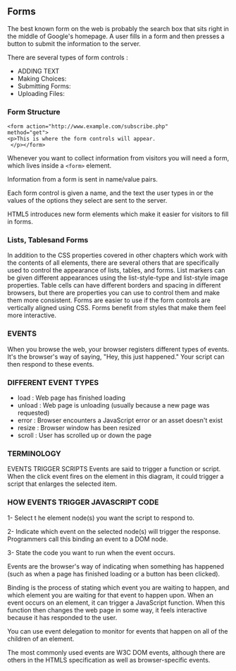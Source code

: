 ## Forms
The best known form on the web is probably the search box that sits right in the middle of Google's homepage. A user fills in a form and then presses a button to submit the information to the server.

There are several types of form controls :
+ ADDING TEXT
+ Making Choices:
+ Submitting Forms:
+ Uploading Files:
### Form Structure
```
<form action="http://www.example.com/subscribe.php"
method="get">
<p>This is where the form controls will appear.
 </p></form>
 ```
Whenever you want to collect information from visitors you will need a form, which lives inside a `<form>` element.

Information from a form is sent in name/value pairs.

Each form control is given a name, and the text the user types in or the values of the options they select are sent to the server.

HTML5 introduces new form elements which make it easier for visitors to fill in forms.

### Lists, Tablesand Forms
In addition to the CSS properties covered in other chapters which work with the contents of all elements, there are several others that are specifically used to control the appearance of lists, tables, and forms. List markers can be given different appearances using the list-style-type and list-style image properties. Table cells can have different borders and spacing in different browsers, but there are properties you can use to control them and make them more consistent. Forms are easier to use if the form controls are vertically aligned using CSS. Forms benefit from styles that make them feel more interactive.

### EVENTS
When you browse the web, your browser registers different types of events. It's the browser's way of saying, "Hey, this just happened." Your script can then respond to these events.

### DIFFERENT EVENT TYPES
+ load : Web page has finished loading
+ unload : Web page is unloading (usually because a new page was requested)
+ error : Browser encounters a JavaScript error or an asset doesn't exist
+ resize : Browser window has been resized
+ scroll : User has scrolled up or down the page
### TERMINOLOGY
EVENTS TRIGGER SCRIPTS Events are said to trigger a function or script. When the click event fires on the element in this diagram, it could trigger a script that enlarges the selected item.

### HOW EVENTS TRIGGER JAVASCRIPT CODE
1- Select t he element node(s) you want the script to respond to.

2- Indicate which event on the selected node(s) will trigger the response. Programmers call this binding an event to a DOM node.

3- State the code you want to run when the event occurs.

Events are the browser's way of indicating when something has happened (such as when a page has finished loading or a button has been clicked).

Binding is the process of stating which event you are waiting to happen, and which element you are waiting for that event to happen upon. When an event occurs on an element, it can trigger a JavaScript function. When this function then changes the web page in some way, it feels interactive because it has responded to the user.

You can use event delegation to monitor for events that happen on all of the children of an element.

The most commonly used events are W3C DOM events, although there are others in the HTMLS specification as well as browser-specific events.